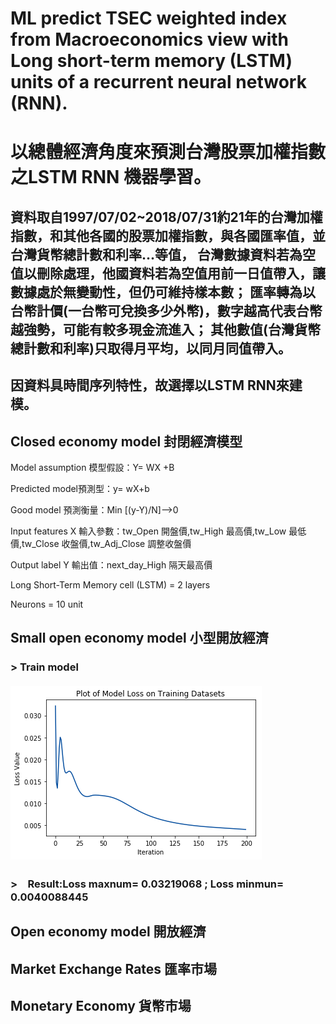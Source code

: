 # ML predict TSEC weighted index from Macroeconomics view with Long short-term memory (LSTM) units of a recurrent neural network (RNN).
# 以總體經濟角度來預測台灣股票加權指數之LSTM RNN 機器學習。  

## 資料取自1997/07/02~2018/07/31約21年的台灣加權指數，和其他各國的股票加權指數，與各國匯率值，並台灣貨幣總計數和利率...等值， 台灣數據資料若為空值以刪除處理，他國資料若為空值用前一日值帶入，讓數據處於無變動性，但仍可維持樣本數； 匯率轉為以台幣計價(一台幣可兌換多少外幣)，數字越高代表台幣越強勢，可能有較多現金流進入； 其他數值(台灣貨幣總計數和利率)只取得月平均，以同月同值帶入。  

## 因資料具時間序列特性，故選擇以LSTM RNN來建模。 

## Closed economy model 封閉經濟模型  

Model assumption 模型假設：Y= WX +B  

Predicted model預測型：y= wX+b  

Good model 預測衡量：Min [(y-Y)/N]-->0  

Input features X 輸入參數：tw_Open 開盤價,tw_High 最高價,tw_Low 最低價,tw_Close 收盤價,tw_Adj_Close 調整收盤價  

Output label Y 輸出值：next_day_High 隔天最高價  

Long Short-Term Memory cell (LSTM) = 2 layers  

Neurons = 10 unit  


## Small open economy model 小型開放經濟  
### > Train model
#### ![Alt text](/pstp/jpg/train_n5_u10_l2_b60_s20_lr0001_i200_p5.png)
### >　Result:Loss maxnum= 0.03219068 ; Loss minmun= 0.0040088445
## Open economy model 開放經濟
## Market Exchange Rates 匯率市場
## Monetary Economy 貨幣市場
